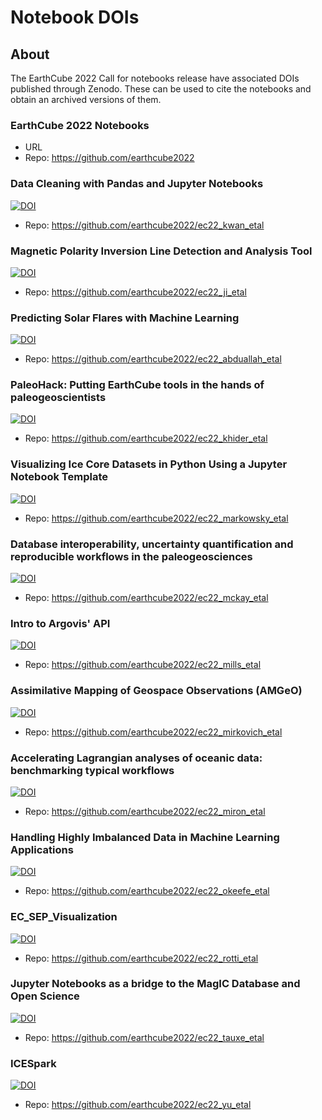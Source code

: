 # Notebook DOIs

## About

The EarthCube 2022 Call for notebooks release
have associated DOIs published through Zenodo.  These can be used
to cite the notebooks and obtain an archived versions of them.

### EarthCube 2022 Notebooks 

* URL  
* Repo: https://github.com/earthcube2022

### Data Cleaning with Pandas and Jupyter Notebooks

[![DOI](https://zenodo.org/badge/495554968.svg)](https://zenodo.org/badge/latestdoi/495554968)
* Repo: https://github.com/earthcube2022/ec22_kwan_etal

### Magnetic Polarity Inversion Line Detection and Analysis Tool

[![DOI](https://zenodo.org/badge/495552024.svg)](https://zenodo.org/badge/latestdoi/495552024)
* Repo: https://github.com/earthcube2022/ec22_ji_etal 

### Predicting Solar Flares with Machine Learning

[![DOI](https://zenodo.org/badge/489490658.svg)](https://zenodo.org/badge/latestdoi/489490658)
* Repo: https://github.com/earthcube2022/ec22_abduallah_etal 

### PaleoHack: Putting EarthCube tools in the hands of paleogeoscientists

[![DOI](https://zenodo.org/badge/495553093.svg)](https://zenodo.org/badge/latestdoi/495553093)
* Repo: https://github.com/earthcube2022/ec22_khider_etal

### Visualizing Ice Core Datasets in Python Using a Jupyter Notebook Template

[![DOI](https://zenodo.org/badge/495554520.svg)](https://zenodo.org/badge/latestdoi/495554520)
* Repo: https://github.com/earthcube2022/ec22_markowsky_etal 

### Database interoperability, uncertainty quantification and reproducible workflows in the paleogeosciences

[![DOI](https://zenodo.org/badge/489478246.svg)](https://zenodo.org/badge/latestdoi/489478246)
* Repo:  https://github.com/earthcube2022/ec22_mckay_etal

### Intro to Argovis' API

[![DOI](https://zenodo.org/badge/489492440.svg)](https://zenodo.org/badge/latestdoi/489492440)
* Repo: https://github.com/earthcube2022/ec22_mills_etal 

### Assimilative Mapping of Geospace Observations (AMGeO)

[![DOI](https://zenodo.org/badge/493842212.svg)](https://zenodo.org/badge/latestdoi/493842212)
* Repo: https://github.com/earthcube2022/ec22_mirkovich_etal 

### Accelerating Lagrangian analyses of oceanic data: benchmarking typical workflows

[![DOI](https://zenodo.org/badge/489494464.svg)](https://zenodo.org/badge/latestdoi/489494464)
* Repo: https://github.com/earthcube2022/ec22_miron_etal 

### Handling Highly Imbalanced Data in Machine Learning Applications

[![DOI](https://zenodo.org/badge/489493758.svg)](https://zenodo.org/badge/latestdoi/489493758)
* Repo: https://github.com/earthcube2022/ec22_okeefe_etal

### EC_SEP_Visualization

[![DOI](https://zenodo.org/badge/495554702.svg)](https://zenodo.org/badge/latestdoi/495554702)
* Repo: https://github.com/earthcube2022/ec22_rotti_etal

### Jupyter Notebooks as a bridge to the MagIC Database and Open Science

[![DOI](https://zenodo.org/badge/493841375.svg)](https://zenodo.org/badge/latestdoi/493841375)
* Repo: https://github.com/earthcube2022/ec22_tauxe_etal 

### ICESpark

[![DOI](https://zenodo.org/badge/489480944.svg)](https://zenodo.org/badge/latestdoi/489480944)
* Repo: https://github.com/earthcube2022/ec22_yu_etal 

